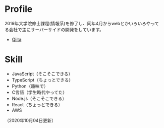 # Profile

2019年大学院修士課程(情報系)を修了し、同年4月からwebとかいろいろやってる会社で主にサーバーサイドの開発をしています。

- [Qiita](https://qiita.com/Ntakato)


# Skill
- JavaScript（そこそこできる）
- TypeScript（ちょっとできる）
- Python（趣味で）
- C言語（学生時代やってた）
- Node.js（そこそこできる）
- React（ちょっとできる）
- AWS

（2020年10月04日更新）